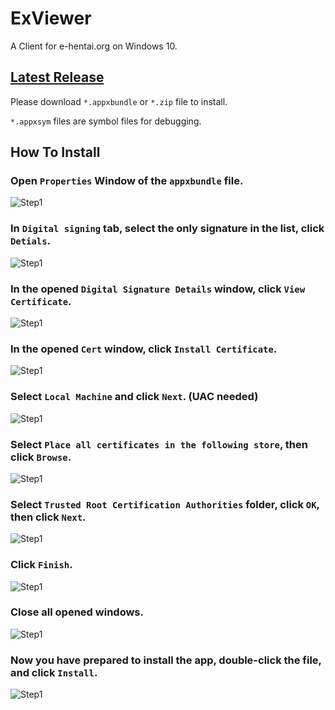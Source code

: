 # ExViewer
A Client for e-hentai.org on Windows 10.

## [Latest Release](https://github.com/OpportunityLiu/ExViewer/releases/latest)
Please download `*.appxbundle` or `*.zip` file to install.

`*.appxsym` files are symbol files for debugging.

## How To Install
### Open `Properties` Window of the `appxbundle` file.
![Step1](https://github.com/OpportunityLiu/ExViewer/raw/master/docs/Step%20(1).png)

### In `Digital signing` tab, select the only signature in the list, click `Detials`.
![Step1](https://github.com/OpportunityLiu/ExViewer/raw/master/docs/Step%20(2).png)

### In the opened `Digital Signature Details` window, click `View Certificate`.
![Step1](https://github.com/OpportunityLiu/ExViewer/raw/master/docs/Step%20(3).png)

### In the opened `Cert` window, click `Install Certificate`.
![Step1](https://github.com/OpportunityLiu/ExViewer/raw/master/docs/Step%20(4).png)

### Select `Local Machine` and click `Next`. (UAC needed)
![Step1](https://github.com/OpportunityLiu/ExViewer/raw/master/docs/Step%20(5).png)

### Select `Place all certificates in the following store`, then click `Browse`.
![Step1](https://github.com/OpportunityLiu/ExViewer/raw/master/docs/Step%20(6).png)

### Select `Trusted Root Certification Authorities` folder, click `OK`, then click `Next`.
![Step1](https://github.com/OpportunityLiu/ExViewer/raw/master/docs/Step%20(7).png)

### Click `Finish`.
![Step1](https://github.com/OpportunityLiu/ExViewer/raw/master/docs/Step%20(8).png)

### Close all opened windows.
![Step1](https://github.com/OpportunityLiu/ExViewer/raw/master/docs/Step%20(9).png)

### Now you have prepared to install the app, double-click the file, and click `Install`.
![Step1](https://github.com/OpportunityLiu/ExViewer/raw/master/docs/Step%20(10).png)
